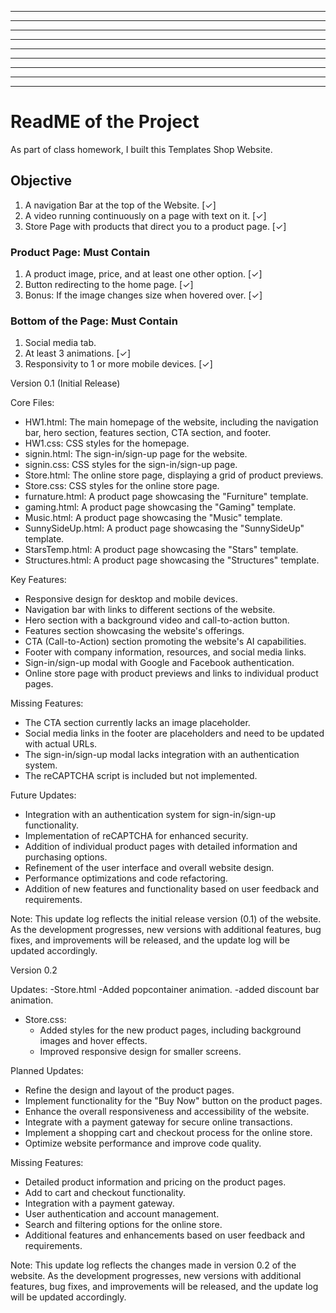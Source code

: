 ********************************************************
********************************************************
********************      *****     ***** ***** ***   **
******************** ***** **** ********* * *** **** ***
********************      *****     ***** ** ** **** ***
******************** ***** **** ********* *** * **** ***
********************      *****     ***** ***** ***   **
********************************************************
********************************************************



# ReadME of the Project

As part of class homework, I built this Templates Shop Website.

## Objective

1. A navigation Bar at the top of the Website. [✓]
2. A video running continuously on a page with text on it. [✓]
3. Store Page with products that direct you to a product page. [✓]

### Product Page: Must Contain

1. A product image, price, and at least one other option. [✓]
2. Button redirecting to the home page. [✓]
3. Bonus: If the image changes size when hovered over. [✓]

### Bottom of the Page: Must Contain

1. Social media tab.
2. At least 3 animations. [✓]
3. Responsivity to 1 or more mobile devices. [✓]

Version 0.1 (Initial Release)

Core Files:
- HW1.html: The main homepage of the website, including the navigation bar, hero section, features section, CTA section, and footer.
- HW1.css: CSS styles for the homepage.
- signin.html: The sign-in/sign-up page for the website.
- signin.css: CSS styles for the sign-in/sign-up page.
- Store.html: The online store page, displaying a grid of product previews.
- Store.css: CSS styles for the online store page.
- furnature.html: A product page showcasing the "Furniture" template.
- gaming.html: A product page showcasing the "Gaming" template.
- Music.html: A product page showcasing the "Music" template.
- SunnySideUp.html: A product page showcasing the "SunnySideUp" template.
- StarsTemp.html: A product page showcasing the "Stars" template.
- Structures.html: A product page showcasing the "Structures" template.


Key Features:
- Responsive design for desktop and mobile devices.
- Navigation bar with links to different sections of the website.
- Hero section with a background video and call-to-action button.
- Features section showcasing the website's offerings.
- CTA (Call-to-Action) section promoting the website's AI capabilities.
- Footer with company information, resources, and social media links.
- Sign-in/sign-up modal with Google and Facebook authentication.
- Online store page with product previews and links to individual product pages.

Missing Features:
- The CTA section currently lacks an image placeholder.
- Social media links in the footer are placeholders and need to be updated with actual URLs.
- The sign-in/sign-up modal lacks integration with an authentication system.
- The reCAPTCHA script is included but not implemented.

Future Updates:
- Integration with an authentication system for sign-in/sign-up functionality.
- Implementation of reCAPTCHA for enhanced security.
- Addition of individual product pages with detailed information and purchasing options.
- Refinement of the user interface and overall website design.
- Performance optimizations and code refactoring.
- Addition of new features and functionality based on user feedback and requirements.

Note: This update log reflects the initial release version (0.1) of the website. As the development progresses, new versions with additional features, bug fixes, and improvements will be released, and the update log will be updated accordingly.

Version 0.2

Updates:
-Store.html
  -Added popcontainer animation.
  -added discount bar animation.
- Store.css:
  - Added styles for the new product pages, including background images and hover effects.
  - Improved responsive design for smaller screens.

Planned Updates:
- Refine the design and layout of the product pages.
- Implement functionality for the "Buy Now" button on the product pages.
- Enhance the overall responsiveness and accessibility of the website.
- Integrate with a payment gateway for secure online transactions.
- Implement a shopping cart and checkout process for the online store.
- Optimize website performance and improve code quality.

Missing Features:
- Detailed product information and pricing on the product pages.
- Add to cart and checkout functionality.
- Integration with a payment gateway.
- User authentication and account management.
- Search and filtering options for the online store.
- Additional features and enhancements based on user feedback and requirements.

Note: This update log reflects the changes made in version 0.2 of the website. As the development progresses, new versions with additional features, bug fixes, and improvements will be released, and the update log will be updated accordingly.
































    
